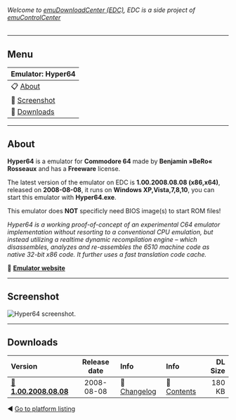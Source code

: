 ###### Welcome to [emuDownloadCenter (EDC)](https://github.com/PhoenixInteractiveNL/emuDownloadCenter/wiki/), EDC is a side project of [emuControlCenter](https://github.com/PhoenixInteractiveNL/emuControlCenter/wiki/)
***
## Menu
| **Emulator: Hyper64** |
|:---------|
| :clipboard: [About](#about) |
| :sunrise: [Screenshot](#screenshot) |
| :floppy_disk: [Downloads](#downloads) |
***
## About
**Hyper64** is a emulator for **Commodore 64** made by **Benjamin »BeRo« Rosseaux** and has a **Freeware** license.

The latest version of the emulator on EDC is **1.00.2008.08.08 (x86,x64)**, released on **2008-08-08**, it runs on **Windows XP,Vista,7,8,10**, you can start this emulator with **Hyper64.exe**.

This emulator does **NOT** specificly need BIOS image(s) to start ROM files!

_Hyper64 is a working proof-of-concept of an experimental C64 emulator implementation without resorting to a conventional CPU emulation, but instead utilizing a realtime dynamic recompilation engine – which disassembles, analyzes and re-assembles the 6510 machine code as native 32-bit x86 code. It further uses a fast translation code cache._

:link: [**Emulator website**](http://micro64.de/)
***
## Screenshot
![](https://raw.githubusercontent.com/PhoenixInteractiveNL/emuDownloadCenter/master/hooks/hyper64/screen.jpg "Hyper64 screenshot.")
***
## Downloads
| Version  | Release date  | Info       | Info       | DL Size    |
|:---------|:-------------:|:-----------|:-----------|-----------:|
| [:floppy_disk: **1.00.2008.08.08**](https://github.com/PhoenixInteractiveNL/edc-repo0002/raw/master/hyper64/1.00.2008.08.08.7z) | 2008-08-08 | :page_facing_up: [Changelog](https://github.com/PhoenixInteractiveNL/edc-repo0002/blob/master/hyper64/1.00.2008.08.08_changelog.txt) | :mag_right: [Contents](https://github.com/PhoenixInteractiveNL/edc-repo0002/blob/master/hyper64/1.00.2008.08.08_contents.txt) | 180 KB |

:arrow_backward: [Go to platform listing](https://github.com/PhoenixInteractiveNL/emuDownloadCenter/wiki/EDC-Platform-List)
